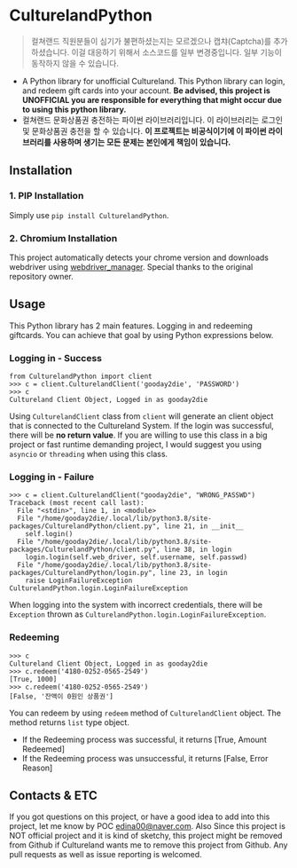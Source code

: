 # CulturelandPython
> 컬쳐랜드 직원분들이 심기가 불편하셨는지는 모르겠으나 캡챠(Captcha)를 추가하셨습니다. 이걸 대응하기 위해서 소스코드를 일부 변경중입니다. 일부 기능이 동작하지 않을 수 있습니다.

- A Python library for unofficial Cultureland. This Python library can login, and redeem gift cards into your account. **Be advised, this project is UNOFFICIAL you are responsible for everything that might occur due to using this python library.**
- 컬쳐랜드 문화상품권 충전하는 파이썬 라이브러리입니다. 이 라이브러리는 로그인 및 문화상품권 충전을 할 수 있습니다. **이 프로젝트는 비공식이기에 이 파이썬 라이브러리를 사용하며 생기는 모든 문제는 본인에게 책임이 있습니다.**

## Installation
### 1. PIP Installation
Simply use `pip install CulturelandPython`.
### 2. Chromium Installation
This project automatically detects your chrome version and downloads webdriver using [webdriver_manager](https://github.com/SergeyPirogov/webdriver_manager). Special thanks to the original repository owner.

## Usage
This Python library has 2 main features. Logging in and redeeming giftcards. You can achieve that goal by using Python expressions below.

### Logging in - Success
```
from CulturelandPython import client
>>> c = client.CulturelandClient('gooday2die', 'PASSWORD')
>>> c
Cultureland Client Object, Logged in as gooday2die
```
Using `CulturelandClient` class from `client` will generate an client object that is connected to the Cultureland System. If the login was successful, there will be **no return value**. If you are willing to use this class in a big project or fast runtime demanding project, I would suggest you using `asyncio` or `threading` when using this class.

### Logging in - Failure
```
>>> c = client.CulturelandClient("gooday2die", "WRONG_PASSWD")
Traceback (most recent call last):
  File "<stdin>", line 1, in <module>
  File "/home/gooday2die/.local/lib/python3.8/site-packages/CulturelandPython/client.py", line 21, in __init__
    self.login()
  File "/home/gooday2die/.local/lib/python3.8/site-packages/CulturelandPython/client.py", line 38, in login
    login.login(self.web_driver, self.username, self.passwd)
  File "/home/gooday2die/.local/lib/python3.8/site-packages/CulturelandPython/login.py", line 23, in login
    raise LoginFailureException
CulturelandPython.login.LoginFailureException
```
When logging into the system with incorrect credentials, there will be `Exception` thrown as `CulturelandPython.login.LoginFailureException`.

###  Redeeming 
```
>>> c
Cultureland Client Object, Logged in as gooday2die
>>> c.redeem('4180-0252-0565-2549')
[True, 1000]
>>> c.redeem('4180-0252-0565-2549')
[False, '잔액이 0원인 상품권']
```
You can redeem by using `redeem` method of `CulturelandClient` object. The method returns `list` type object. 
- If the Redeeming process was successful, it returns [True, Amount Redeemed]
- If the Redeeming process was unsuccessful, it returns [False, Error Reason]

## Contacts & ETC
If you got questions on this project, or have a good idea to add into this project, let me know by POC edina00@naver.com. Also Since this project is NOT official project and it is kind of sketchy, this project might be removed from Github if Cultureland wants me to remove this project from Github. Any pull requests as well as issue reporting is welcomed. 
